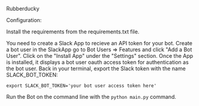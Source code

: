 Rubberducky

Configuration:

Install the requirements from the requirements.txt file.

You need to create a Slack App to recieve an API token for your bot. Create a bot user in the SlackApp go to Bot Users => Features and click "Add a Bot User". Click on the "Install App" under the "Settings" section. Once the App is installed, it displays a bot user oauth access token for authentication as the bot user.
Back in your terminal, export the Slack token with the name SLACK_BOT_TOKEN:

```export SLACK_BOT_TOKEN='your bot user access token here'```

Run the Bot on the command line with the ```python main.py``` command.
